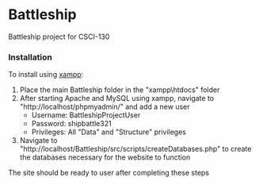 # Battleship
Battleship project for CSCI-130

### Installation
To install using [xampp](https://www.apachefriends.org/download.html): 
1. Place the main Battleship folder in the "xampp\htdocs" folder 
2. After starting Apache and MySQL using xampp, navigate to "http://localhost/phpmyadmin/" and add a new user
   - Username: BattleshipProjectUser 
   - Password: shipbattle321
   - Privileges: All "Data" and "Structure" privileges
3. Navigate to "http://localhost/Battleship/src/scripts/createDatabases.php" to create the databases necessary for the website to function

The site should be ready to user after completing these steps
